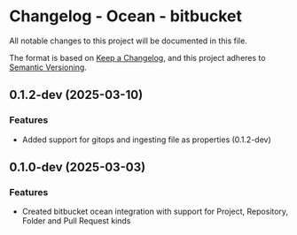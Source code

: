 # Changelog - Ocean - bitbucket

All notable changes to this project will be documented in this file.

The format is based on [Keep a Changelog](https://keepachangelog.com/en/1.0.0/),
and this project adheres to [Semantic Versioning](https://semver.org/spec/v2.0.0.html).

<!-- towncrier release notes start -->

## 0.1.2-dev (2025-03-10)


### Features

- Added support for gitops and ingesting file as properties (0.1.2-dev)


## 0.1.0-dev (2025-03-03)


### Features

- Created bitbucket ocean integration with support for Project, Repository, Folder and Pull Request kinds
